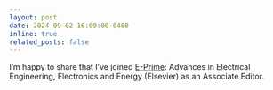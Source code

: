 ```yaml
---
layout: post
date: 2024-09-02 16:00:00-0400
inline: true
related_posts: false
---
```


I’m happy to share that I’ve joined [E-Prime](https://www.sciencedirect.com/journal/e-prime-advances-in-electrical-engineering-electronics-and-energy/about/editorial-board): Advances in Electrical Engineering, Electronics and Energy (Elsevier) as an Associate Editor.


